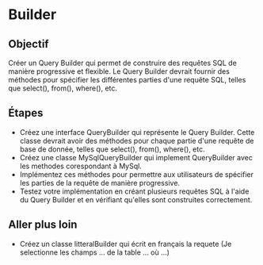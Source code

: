 # Builder

## Objectif

Créer un Query Builder qui permet de construire des requêtes SQL de manière progressive et flexible. Le Query Builder devrait fournir des méthodes pour spécifier les différentes parties d'une requête SQL, telles que select(), from(), where(), etc.

## Étapes

- Créez une interface QueryBuilder qui représente le Query Builder. Cette classe devrait avoir des méthodes pour chaque partie d'une requête de base de donnée, telles que select(), from(), where(), etc.
- Créez une classe MySqlQueryBuilder qui implement QueryBuilder avec les methodes corespondant à MySql.
- Implémentez ces méthodes pour permettre aux utilisateurs de spécifier les parties de la requête de manière progressive.
- Testez votre implémentation en créant plusieurs requêtes SQL à l'aide du Query Builder et en vérifiant qu'elles sont construites correctement.

## Aller plus loin

- Créez un classe litteralBuilder qui écrit en français la requete (Je selectionne les champs ... de la table ... où ...)

